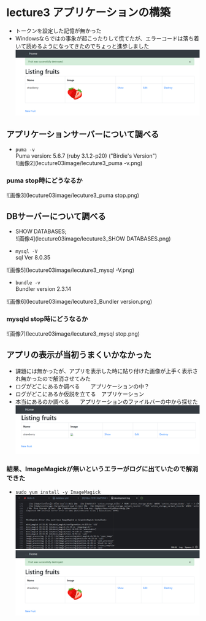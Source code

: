# lecture3 アプリケーションの構築
- トークンを設定した記憶が無かった
- Windowsならではの事象が起こったりして慌てたが、エラーコードは落ち着いて読めるようになってきたのでちょっと進歩しました  
![画像1](lecuture03image/lecuture3_app.png)

## アプリケーションサーバーについて調べる

- `puma -v`  
Puma version: 5.6.7 (ruby 3.1.2-p20) ("Birdie's Version")  
![画像2](lecuture03image/lecuture3_puma -v.png)

### puma stop時にどうなるか  
![画像3](lecuture03image/lecuture3_puma stop.png)

## DBサーバーについて調べる  
 - SHOW DATABASES;  
![画像4](lecuture03image/lecuture3_SHOW DATABASES.png)

 - `mysql -V`  
sql Ver 8.0.35  

![画像5](lecuture03image/lecuture3_mysql -V.png)

 - `bundle -v`  
Bundler version 2.3.14

![画像6](lecuture03image/lecuture3_Bundler version.png)

### mysqld stop時にどうなるか  
![画像7](lecuture03image/lecuture3_mysql stop.png)

## アプリの表示が当初うまくいかなかった  
-  課題には無かったが、アプリを表示した時に貼り付けた画像が上手く表示され無かったので解消させてみた
-  ログがどこにあるか調べる　　アプリケーションの中？
-  ログがどこにあるか仮説を立てる　アプリケーション
-  本当にあるのか調べる　　アプリケーションのファイルバーの中から探せた  
![画像8](lecuture03image/lecuture3_appError.png)

### 結果、ImageMagickが無いというエラーがログに出ていたので解消できた
-  `sudo yum install -y ImageMagick`  
![画像9](lecuture03image/lecuture3_appErrorWord.png)
![画像1](lecuture03image/lecuture3_app.png)